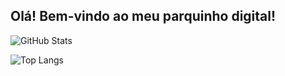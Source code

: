 ## Olá! Bem-vindo ao meu parquinho digital!

<picture>
  <source 
    srcset="https://github-readme-stats.vercel.app/api?username=Diouw&show_icons=true&theme=aura_dark" 
    media="(prefers-color-scheme: dark)"
  />
  <source 
    srcset="https://github-readme-stats.vercel.app/api?username=Diouw&show_icons=true&theme=github-light" 
    media="(prefers-color-scheme: light)"
  />
  <img 
    src="https://github-readme-stats.vercel.app/api?username=Diouw&show_icons=true&theme=highcontrast" 
    alt="GitHub Stats"
  />
</picture>

![Top Langs](https://github-readme-stats.vercel.app/api/top-langs/?username=Diouw&layout=compact&theme=aura_dark)


<!--
**Diouw/Diouw** is a ✨ _special_ ✨ repository because its `README.md` (this file) appears on your GitHub profile.

Here are some ideas to get you started:

- 🔭 I’m currently working on ...
- 🌱 I’m currently learning ...
- 👯 I’m looking to collaborate on ...
- 🤔 I’m looking for help with ...
- 💬 Ask me about ...
- 📫 How to reach me: ...
- 😄 Pronouns: ...
- ⚡ Fun fact: ...
-->
